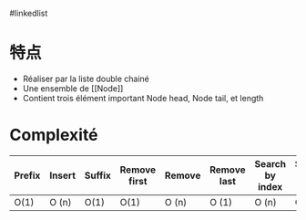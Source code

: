 #linkedlist 

# 特点

- Réaliser par la liste double chainé
- Une ensemble de [[Node]]
- Contient trois élément important Node head, Node tail, et length

# Complexité

| Prefix | Insert | Suffix | Remove first | Remove | Remove last | Search by index | Search by value |
| ------ | ------ | ------ | ------------ | ------ | ----------- | --------------- | --------------- |
| O(1)   | O (n)   | O(1)   | O(1)         | O (n)   | O (1)        | O (n)            | O (n)            | 
